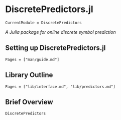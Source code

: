 # DiscretePredictors.jl

```@meta
CurrentModule = DiscretePredictors
```
*A Julia package for online discrete symbol prediction*

## Setting up DiscretePredictors.jl
```@contents
Pages = ["man/guide.md"]
```

## Library Outline
```@contents
Pages = ["lib/interface.md", "lib/predictors.md"]
```

## Brief Overview
```@docs
DiscretePredictors
```
